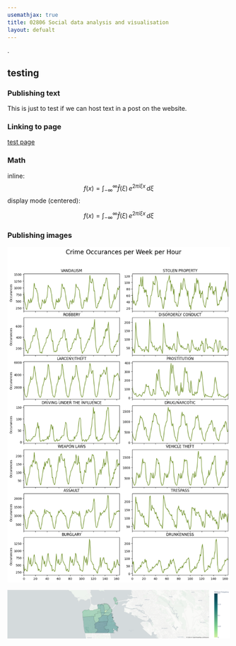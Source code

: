 ```yaml
---
usemathjax: true
title: 02806 Social data analysis and visualisation
layout: defualt
---
```

.
## testing 

### Publishing text

This is just to test if we can host text in a post on the website.

### Linking to page

[test page](/pages/test_page.md)

### Math

inline: $$f(x) = \int_{-\infty}^\infty \hat f(\xi)\,e^{2 \pi i \xi x} \,d\xi$$
display mode (centered):

$$f(x) = \int_{-\infty}^\infty \hat f(\xi)\,e^{2 \pi i \xi x} \,d\xi$$

### Publishing images

![weekly crimes](/imgs/hourly_crimes.png)

![cartheft on sundays](/imgs/cartheft_sundays.png)



